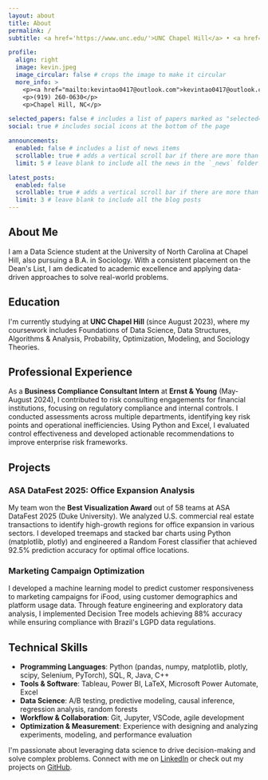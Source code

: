 ```yaml
---
layout: about
title: About
permalink: /
subtitle: <a href='https://www.unc.edu/'>UNC Chapel Hill</a> • <a href='https://datascience.unc.edu/'>Statistics and Data Science Student</a>

profile:
  align: right
  image: kevin.jpeg
  image_circular: false # crops the image to make it circular
  more_info: >
    <p><a href="mailto:kevintao0417@outlook.com">kevintao0417@outlook.com</a></p>
    <p>(919) 260-0630</p>
    <p>Chapel Hill, NC</p>

selected_papers: false # includes a list of papers marked as "selected={true}"
social: true # includes social icons at the bottom of the page

announcements:
  enabled: false # includes a list of news items
  scrollable: true # adds a vertical scroll bar if there are more than 3 news items
  limit: 5 # leave blank to include all the news in the `_news` folder

latest_posts:
  enabled: false
  scrollable: true # adds a vertical scroll bar if there are more than 3 new posts items
  limit: 3 # leave blank to include all the blog posts
---
```


## About Me

I am a Data Science student at the University of North Carolina at Chapel Hill, also pursuing a B.A. in Sociology. With a consistent placement on the Dean's List, I am dedicated to academic excellence and applying data-driven approaches to solve real-world problems.

## Education

I'm currently studying at **UNC Chapel Hill** (since August 2023), where my coursework includes Foundations of Data Science, Data Structures, Algorithms & Analysis, Probability, Optimization, Modeling, and Sociology Theories.

## Professional Experience

As a **Business Compliance Consultant Intern** at **Ernst & Young** (May-August 2024), I contributed to risk consulting engagements for financial institutions, focusing on regulatory compliance and internal controls. I conducted assessments across multiple departments, identifying key risk points and operational inefficiencies. Using Python and Excel, I evaluated control effectiveness and developed actionable recommendations to improve enterprise risk frameworks.

## Projects

### ASA DataFest 2025: Office Expansion Analysis
My team won the **Best Visualization Award** out of 58 teams at ASA DataFest 2025 (Duke University). We analyzed U.S. commercial real estate transactions to identify high-growth regions for office expansion in various sectors. I developed treemaps and stacked bar charts using Python (matplotlib, plotly) and engineered a Random Forest classifier that achieved 92.5% prediction accuracy for optimal office locations.

### Marketing Campaign Optimization
I developed a machine learning model to predict customer responsiveness to marketing campaigns for iFood, using customer demographics and platform usage data. Through feature engineering and exploratory data analysis, I implemented Decision Tree models achieving 88% accuracy while ensuring compliance with Brazil's LGPD data regulations.

## Technical Skills

- **Programming Languages**: Python (pandas, numpy, matplotlib, plotly, scipy, Selenium, PyTorch), SQL, R, Java, C++
- **Tools & Software**: Tableau, Power BI, LaTeX, Microsoft Power Automate, Excel
- **Data Science**: A/B testing, predictive modeling, causal inference, regression analysis, random forests
- **Workflow & Collaboration**: Git, Jupyter, VSCode, agile development
- **Optimization & Measurement**: Experience with designing and analyzing experiments, modeling, and performance evaluation

I'm passionate about leveraging data science to drive decision-making and solve complex problems. Connect with me on [LinkedIn](https://linkedin.com/in/shengkai-tao-09ba831b1) or check out my projects on [GitHub](https://github.com/kevintao0417).
